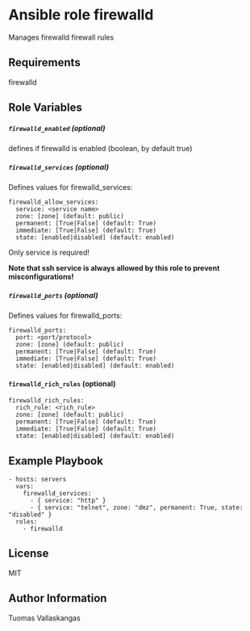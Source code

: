 Ansible role firewalld
=========

Manages firewalld firewall rules

Requirements
------------

firewalld

Role Variables
--------------
##### `firewalld_enabled` (optional)

defines if firewalld is enabled (boolean, by default true)

##### `firewalld_services` (optional)


Defines values for firewalld_services:

    firewalld_allow_services:
      service: <service name>
      zone: [zone] (default: public)
      permanent: [True|False] (default: True)
      immediate: [True|False] (default: True)
      state: [enabled|disabled]	(default: enabled)

Only service is required!

**Note that ssh service is always allowed by this role
to prevent misconfigurations!**

##### `firewalld_ports` (optional)

Defines values for firewalld_ports:

    firewalld_ports:
      port: <port/protocol>
      zone: [zone] (default: public)
      permanent: [True|False] (default: True)
      immediate: [True|False] (default: True)
      state: [enabled|disabled]	(default: enabled)

#### `firewalld_rich_rules` (optional)

    firewalld_rich_rules:
      rich_rule: <rich_rule>
      zone: [zone] (default: public)
      permanent: [True|False] (default: True)
      immediate: [True|False] (default: True)
      state: [enabled|disabled]	(default: enabled)


Example Playbook
----------------

    - hosts: servers
      vars:
        firewalld_services:
          - { service: "http" }
          - { service: "telnet", zone: "dmz", permanent: True, state: "disabled" }
      roles:
        - firewalld



License
-------
MIT


Author Information
------------------
Tuomas Vallaskangas
